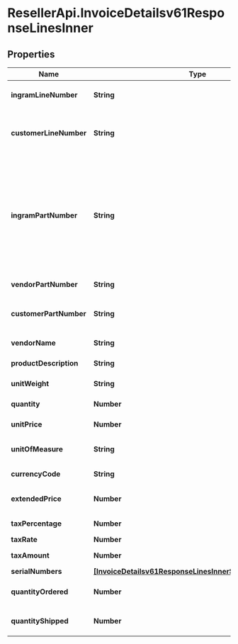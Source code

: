 # ResellerApi.InvoiceDetailsv61ResponseLinesInner

## Properties

Name | Type | Description | Notes
------------ | ------------- | ------------- | -------------
**ingramLineNumber** | **String** | Unique line number from Ingram. | [optional] 
**customerLineNumber** | **String** | Line number passes by customer while creating an order. | [optional] [default to &#39;0&#39;]
**ingramPartNumber** | **String** | Ingram Micro SKU (stock keeping unit). An identification, usually alphanumeric, of a particular product that allows it to be tracked for inventory purposes. | [optional] 
**vendorPartNumber** | **String** | Vendor Part Number. | [optional] 
**customerPartNumber** | **String** | Part number from customer&#39;s system. | [optional] 
**vendorName** | **String** | Name of the vendor. | [optional] 
**productDescription** | **String** | Description of the product. | [optional] 
**unitWeight** | **String** | Weight of the product. | [optional] 
**quantity** | **Number** | Quantity of the product. | [optional] 
**unitPrice** | **Number** | Unit price of the product. | [optional] 
**unitOfMeasure** | **String** | Unit of measure of the product. | [optional] 
**currencyCode** | **String** | Currency code. | [optional] 
**extendedPrice** | **Number** | Extended price of the product. | [optional] 
**taxPercentage** | **Number** | Tax percentage | [optional] 
**taxRate** | **Number** | Tax rate | [optional] 
**taxAmount** | **Number** | Line level tax amount. | [optional] 
**serialNumbers** | [**[InvoiceDetailsv61ResponseLinesInnerSerialNumbersInner]**](InvoiceDetailsv61ResponseLinesInnerSerialNumbersInner.md) |  | [optional] 
**quantityOrdered** | **Number** | Quantity ordered by the customer. | [optional] 
**quantityShipped** | **Number** | Quantity shipped to the customer. | [optional] 


